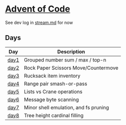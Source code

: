 # [Advent of Code](https://adventofcode.com/2022)

See dev log in [stream.md](stream.md) for now

## Days
| Day                              | Description                                   |
|----------------------------------|-----------------------------------------------|
| [day1](day1/prompt.md)           | Grouped number sum / max / top-n              |
| [day2](day2/prompt.md)           | Rock Paper Scissors Move/Countermove          |
| [day3](day3/prompt.md)           | Rucksack item inventory                       |
| [day4](day4/prompt.md)           | Range pair smash-or-pass                      |
| [day5](day5/prompt.md)           | Lists vs Crane operations                     |
| [day6](day6/prompt.md)           | Message byte scanning                         |
| [day7](day7/prompt.md)           | Minor shell emulation, and fs pruning         |
| [day8](day8/prompt.md)           | Tree height cardinal filling                  |
